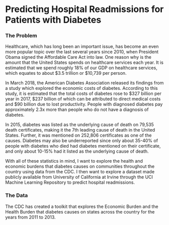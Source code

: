 # Predicting Hospital Readmissions for Patients with Diabetes
### The Problem
Healthcare, which has long been an important issue, has become an even more popular topic over the last several years since 2010, when President Obama signed the Affordable Care Act into law. One reason why is the amount that the United States spends on healthcare services each year. It is estimated that we spend roughly 18% of our GDP on healthcare services, which equates to about $3.5 trillion or $10,739 per person.

In March 2018, the American Diabetes Association released its findings from a study which explored the economic costs of diabetes. According to this study, it is estimated that the total costs of diabetes rose to $327 billion per year in 2017, $237 billion of which can be attributed to direct medical costs and $90 billion due to lost productivity. People with diagnosed diabetes pay approximately 2.3x more than people who do not have a diagnosis of diabetes. 

In 2015, diabetes was listed as the underlying cause of death on 79,535 death certificates, making it the 7th leading cause of death in the United States. Further, it was mentioned on 252,806 certificates as one of the causes. Diabetes may also be underreported since only about 35-40% of people with diabetes who died had diabetes mentioned on their certificate, and only about 10-15% had it listed as the underlying cause of death.

With all of these statistics in mind, I want to explore the health and economic burdens that diabetes causes on communities throughout the country using data from the CDC. I then want to explore a dataset made publicly available from University of California at Irvine through the UCI Machine Learning Repository to predict hospital readmissions.

### The Data
The CDC has created a toolkit that explores the Economic Burden and the Health Burden that diabetes causes on states across the country for the years from 2011 to 2013.

